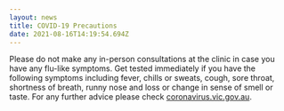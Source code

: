 ```yaml
---
layout: news
title: COVID-19 Precautions
date: 2021-08-16T14:19:54.694Z
---
```

Please do not make any in-person consultations at the clinic in case you have any flu-like symptoms.  Get tested immediately if you have the following symptoms including fever, chills or sweats, cough, sore throat, shortness of breath, runny nose and loss or change in sense of smell or taste. For any further advice please check [coronavirus.vic.gov.au](https://www.coronavirus.vic.gov.au/).
